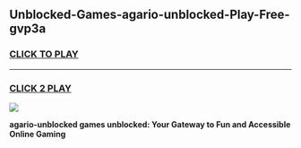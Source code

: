
## Unblocked-Games-agario-unblocked-Play-Free-gvp3a
<h3>
<a href="https://premium76.site?title=agario-unblocked&ref=09A">CLICK TO PLAY</a></h3>
<hr>

<h3>
<a href="https://premium76.site?title=agario-unblocked&ref=09A">CLICK 2 PLAY</a>
  
</h3>

<a href="https://premium76.site?title=agario-unblocked&ref=09A"><img src="https://clearcache.store/games.png"></a>


**agario-unblocked games unblocked: Your Gateway to Fun and Accessible Online Gaming**
